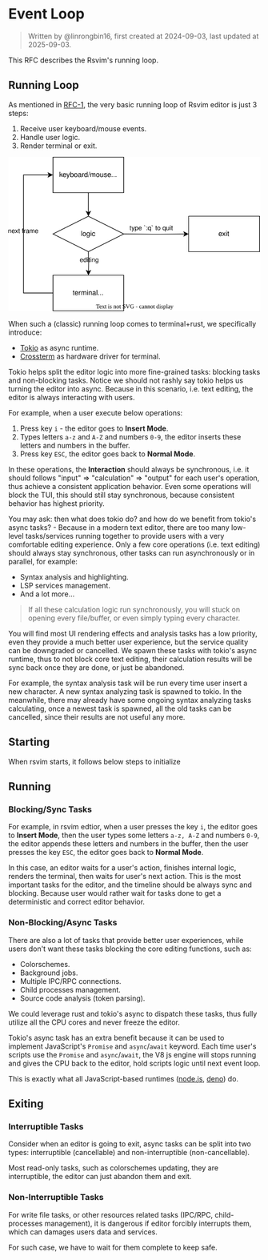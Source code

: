 # Event Loop

> Written by @linrongbin16, first created at 2024-09-03, last updated at 2025-09-03.

This RFC describes the Rsvim's running loop.

## Running Loop

As mentioned in [RFC-1](https://github.com/rsvim/rfc/blob/main/1-TUI.md), the very basic running loop of Rsvim editor is just 3 steps:

1. Receive user keyboard/mouse events.
2. Handle user logic.
3. Render terminal or exit.

![1](images/1-TUI.1.drawio.svg)

When such a (classic) running loop comes to terminal+rust, we specifically introduce:

- [Tokio](https://tokio.rs/) as async runtime.
- [Crossterm](https://github.com/crossterm-rs/crossterm) as hardware driver for terminal.

Tokio helps split the editor logic into more fine-grained tasks: blocking tasks and non-blocking tasks. Notice we should not rashly say tokio helps us turning the editor into async. Because in this scenario, i.e. text editing, the editor is always interacting with users.

For example, when a user execute below operations:

1. Press key `i` - the editor goes to **Insert Mode**.
2. Types letters `a-z` and `A-Z` and numbers `0-9`, the editor inserts these letters and numbers in the buffer.
3. Press key `ESC`, the editor goes back to **Normal Mode**.

In these operations, the **Interaction** should always be synchronous, i.e. it should follows "input" => "calculation" => "output" for each user's operation, thus achieve a consistent application behavior. Even some operations will block the TUI, this should still stay synchronous, because consistent behavior has highest priority.

You may ask: then what does tokio do? and how do we benefit from tokio's async tasks? - Because in a modern text editor, there are too many low-level tasks/services running together to provide users with a very comfortable editing experience. Only a few core operations (i.e. text editing) should always stay synchronous, other tasks can run asynchronously or in parallel, for example:

- Syntax analysis and highlighting.
- LSP services management.
- And a lot more...

> If all these calculation logic run synchronously, you will stuck on opening every file/buffer, or even simply typing every character.

You will find most UI rendering effects and analysis tasks has a low priority, even they provide a much better user experience, but the service quality can be downgraded or cancelled. We spawn these tasks with tokio's async runtime, thus to not block core text editing, their calculation results will be sync back once they are done, or just be abandoned.

For example, the syntax analysis task will be run every time user insert a new character. A new syntax analyzing task is spawned to tokio. In the meanwhile, there may already have some ongoing syntax analyzing tasks calculating, once a newest task is spawned, all the old tasks can be cancelled, since their results are not useful any more.

## Starting

When rsvim starts, it follows below steps to initialize

## Running

### Blocking/Sync Tasks

For example, in rsvim edtior, when a user presses the key `i`, the editor goes to **Insert Mode**, then the user types some letters `a-z, A-Z` and numbers `0-9`, the editor appends these letters and numbers in the buffer, then the user presses the key `ESC`, the editor goes back to **Normal Mode**.

In this case, an editor waits for a user's action, finishes internal logic, renders the terminal, then waits for user's next action. This is the most important tasks for the editor, and the timeline should be always sync and blocking. Because user would rather wait for tasks done to get a deterministic and correct editor behavior.

### Non-Blocking/Async Tasks

There are also a lot of tasks that provide better user experiences, while users don't want these tasks blocking the core editing functions, such as:

- Colorschemes.
- Background jobs.
- Multiple IPC/RPC connections.
- Child processes management.
- Source code analysis (token parsing).

We could leverage rust and tokio's async to dispatch these tasks, thus fully utilize all the CPU cores and never freeze the editor.

Tokio's async task has an extra benefit because it can be used to implement JavaScript's `Promise` and `async`/`await` keyword. Each time user's scripts use the `Promise` and `async`/`await`, the V8 js engine will stops running and gives the CPU back to the editor, hold scripts logic until next event loop.

This is exactly what all JavaScript-based runtimes ([node.js](https://nodejs.org/), [deno](https://deno.com/)) do.

## Exiting

### Interruptible Tasks

Consider when an editor is going to exit, async tasks can be split into two types: interruptible (cancellable) and non-interruptible (non-cancellable).

Most read-only tasks, such as colorschemes updating, they are interruptible, the editor can just abandon them and exit.

### Non-Interruptible Tasks

For write file tasks, or other resources related tasks (IPC/RPC, child-processes management), it is dangerous if editor forcibly interrupts them, which can damages users data and services.

For such case, we have to wait for them complete to keep safe.

